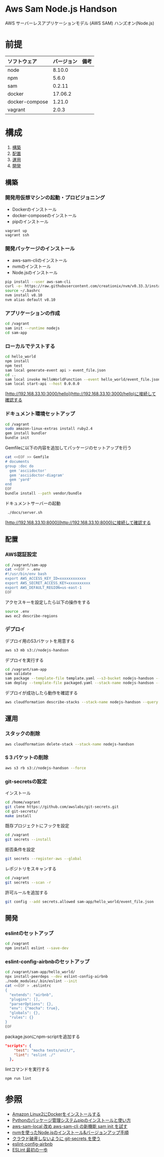 # Aws Sam Node.js Handson
AWS サーバーレスアプリケーションモデル (AWS SAM) ハンズオン(Node.js)

# 前提
  
| ソフトウェア   | バージョン   | 備考        |
|:---------------|:-------------|:------------|
| node           |8.10.0    |             |
| npm            |5.6.0  |             |
| sam            |0.2.11  |             |
| docker         |17.06.2  |             |
| docker-compose |1.21.0  |             |
| vagrant        |2.0.3  |             |

# 構成
1. [構築](#構築 )
1. [配置](#配置 )
1. [運用](#運用 )
1. [開発](#開発 )

## 構築
### 開発用仮想マシンの起動・プロビジョニング
+ Dockerのインストール
+ docker-composeのインストール
+ pipのインストール

```bash
vagrant up
vagrant ssh
```
### 開発パッケージのインストール
+ aws-sam-cliのインストール
+ nvmのインストール
+ Node.jsのインストール

```bash
pip install --user aws-sam-cli
curl -o- https://raw.githubusercontent.com/creationix/nvm/v0.33.3/install.sh | bash
source ~/.bashrc 
nvm install v8.10
nvm alias default v8.10
```

### アプリケーションの作成
```bash
cd /vagrant
sam init --runtime nodejs
cd sam-app
```
### ローカルでテストする
```bash
cd hello_world
npm install
npm test
sam local generate-event api > event_file.json
cd ..
sam local invoke HelloWorldFunction --event hello_world/event_file.json
sam local start-api --host 0.0.0.0
```
[http://192.168.33.10:3000/hello](http://192.168.33.10:3000/hello)に接続して確認する

### ドキュメント環境セットアップ
```bash
cd /vagrant
sudo amazon-linux-extras install ruby2.4
gem install bundler
bundle init
```
Gemfileに以下の内容を追加してパッケージのセットアップを行う
```bash
cat <<EOF >> Gemfile
# documents
group :doc do
  gem 'asciidoctor'
  gem 'asciidoctor-diagram'
  gem 'yard'
end
EOF
bundle install --path vendor/bundle
```
ドキュメントサーバーの起動
```bash
 ./docs/server.sh 
```
[http://192.168.33.10:8000](http://192.168.33.10:8000)に接続して確認する

## 配置
### AWS認証設定
```bash
cd /vagrant/sam-app
cat <<EOF > .env
#!/usr/bin/env bash
export AWS_ACCESS_KEY_ID=xxxxxxxxxxxx
export AWS_SECRET_ACCESS_KEY=xxxxxxxxxx
export AWS_DEFAULT_REGION=us-east-1
EOF
```
アクセスキーを設定したら以下の操作をする
```bash
source .env
aws ec2 describe-regions
```
### デプロイ
デプロイ用のS3バケットを用意する
```bash
aws s3 mb s3://nodejs-handson
```
デプロイを実行する
````bash
cd /vagrant/sam-app
sam validate
sam package --template-file template.yaml --s3-bucket nodejs-handson --output-template-file packaged.yaml
sam deploy --template-file packaged.yaml --stack-name nodejs-handson --capabilities CAPABILITY_IAM
````
デプロイが成功したら動作を確認する
```bash
aws cloudformation describe-stacks --stack-name nodejs-handson --query 'Stacks[].Outputs[1]'
```

## 運用
### スタックの削除
```bash
aws cloudformation delete-stack --stack-name nodejs-handson
```
### S３バケットの削除
```bash
aws s3 rb s3://nodejs-handson --force
```
### git-secretsの設定
インストール
```bash
cd /home/vagrant
git clone https://github.com/awslabs/git-secrets.git
cd git-secrets/
make install
```
既存プロジェクトにフックを設定
```bash
cd /vagrant
git secrets --install
```
拒否条件を設定
```bash
git secrets --register-aws --global
```
レポジトリをスキャンする
```bash
cd /vagrant
git secrets --scan -r 
```
許可ルールを追加する
```bash
git config --add secrets.allowed sam-app/hello_world/event_file.json
```

## 開発
### eslintのセットアップ
```bash
cd /vagrant
npm install eslint --save-dev
```
### eslint-config-airbnbのセットアップ
```bash
cd /vagrant/sam-app/hello_world/
npx install-peerdeps --dev eslint-config-airbnb
./node_modules/.bin/eslint --init
cat <<EOF > .eslintrc
{
  "extends": "airbnb",
  "plugins": [],
  "parserOptions": {},
  "env": {"mocha": true},
  "globals": {},
  "rules": {}
}
EOF
```
package.jsonにnpm-scriptを追加する
```json
"scripts": {
    "test": "mocha tests/unit/",
    "lint": "eslint ./"
  },
```
lintコマンドを実行する
```bash
npm run lint
```

# 参照
+ [Amazon Linux2にDockerをインストールする](https://qiita.com/reoring/items/0d1f556064d363f0ccb8)
+ [Pythonのパッケージ管理システムpipのインストールと使い方](https://uxmilk.jp/12691)
+ [aws-sam-local 改め aws-sam-cli の新機能 sam init を試す](https://qiita.com/hayao_k/items/841026f9675d163b58d5)
+ [nvmを使ったNode.jsのインストール&バージョンアップ手順](https://qiita.com/ffggss/items/94f1c4c5d311db2ec71a)
+ [クラウド破産しないように git-secrets を使う](https://qiita.com/pottava/items/4c602c97aacf10c058f1) 
+ [eslint-config-airbnb](https://github.com/airbnb/javascript/tree/master/packages/eslint-config-airbnb)
+ [ESLint 最初の一歩](https://qiita.com/mysticatea/items/f523dab04a25f617c87d)